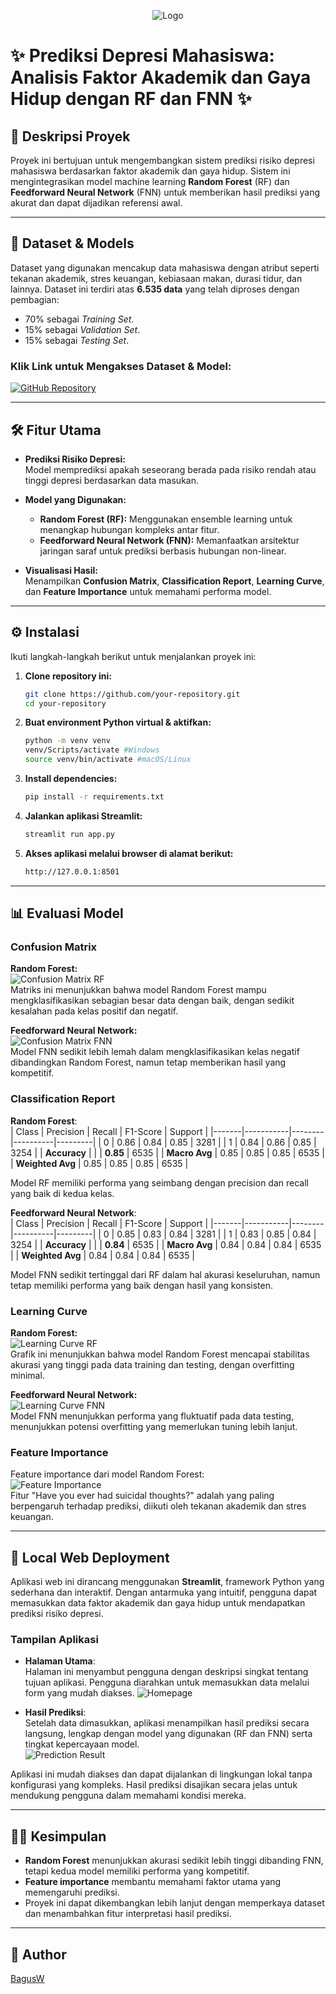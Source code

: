 <p align="center">
  <img src="https://via.placeholder.com/600x200?text=Prediksi+Depresi+Mahasiswa" alt="Logo" />
</p>

# ✨ Prediksi Depresi Mahasiswa: Analisis Faktor Akademik dan Gaya Hidup dengan RF dan FNN ✨

## 📖 Deskripsi Proyek  
Proyek ini bertujuan untuk mengembangkan sistem prediksi risiko depresi mahasiswa berdasarkan faktor akademik dan gaya hidup. Sistem ini mengintegrasikan model machine learning **Random Forest** (RF) dan **Feedforward Neural Network** (FNN) untuk memberikan hasil prediksi yang akurat dan dapat dijadikan referensi awal.  

---

## 📂 Dataset & Models  
Dataset yang digunakan mencakup data mahasiswa dengan atribut seperti tekanan akademik, stres keuangan, kebiasaan makan, durasi tidur, dan lainnya. Dataset ini terdiri atas **6.535 data** yang telah diproses dengan pembagian:  
- 70% sebagai *Training Set*.  
- 15% sebagai *Validation Set*.  
- 15% sebagai *Testing Set*.  

### Klik Link untuk Mengakses Dataset & Model:
[![GitHub Repository](https://img.shields.io/badge/GitHub-Repository-181717?style=for-the-badge&logo=github&logoColor=white)](https://github.com/your-repository)

---

## 🛠️ Fitur Utama  
- **Prediksi Risiko Depresi:**  
  Model memprediksi apakah seseorang berada pada risiko rendah atau tinggi depresi berdasarkan data masukan.  

- **Model yang Digunakan:**  
  - **Random Forest (RF):** Menggunakan ensemble learning untuk menangkap hubungan kompleks antar fitur.  
  - **Feedforward Neural Network (FNN):** Memanfaatkan arsitektur jaringan saraf untuk prediksi berbasis hubungan non-linear.  

- **Visualisasi Hasil:**  
  Menampilkan **Confusion Matrix**, **Classification Report**, **Learning Curve**, dan **Feature Importance** untuk memahami performa model.

---

## ⚙️ Instalasi  
Ikuti langkah-langkah berikut untuk menjalankan proyek ini:  

1. **Clone repository ini:**  
   ```bash
   git clone https://github.com/your-repository.git
   cd your-repository
   ```

2. **Buat environment Python virtual & aktifkan:**  
   ```bash
   python -m venv venv
   venv/Scripts/activate #Windows
   source venv/bin/activate #macOS/Linux
   ```

3. **Install dependencies:**  
   ```bash
   pip install -r requirements.txt  
   ```

4. **Jalankan aplikasi Streamlit:**  
   ```bash
   streamlit run app.py  
   ```

5. **Akses aplikasi melalui browser di alamat berikut:**  
   ```bash
   http://127.0.0.1:8501   
   ```

---

## 📊 Evaluasi Model  

### Confusion Matrix  
**Random Forest:**  
![Confusion Matrix RF](path/to/rf_confusion_matrix.png)  
 Matriks ini menunjukkan bahwa model Random Forest mampu mengklasifikasikan sebagian besar data dengan baik, dengan sedikit kesalahan pada kelas positif dan negatif.

**Feedforward Neural Network:**  
![Confusion Matrix FNN](path/to/fnn_confusion_matrix.png)  
 Model FNN sedikit lebih lemah dalam mengklasifikasikan kelas negatif dibandingkan Random Forest, namun tetap memberikan hasil yang kompetitif.

### Classification Report  

**Random Forest**:  
| Class | Precision | Recall | F1-Score | Support |
|-------|-----------|--------|----------|---------|
| 0     | 0.86      | 0.84   | 0.85     | 3281    |
| 1     | 0.84      | 0.86   | 0.85     | 3254    |
| **Accuracy**       |         |         | **0.85**     | 6535    |
| **Macro Avg**      | 0.85    | 0.85    | 0.85     | 6535    |
| **Weighted Avg**   | 0.85    | 0.85    | 0.85     | 6535    |

 Model RF memiliki performa yang seimbang dengan precision dan recall yang baik di kedua kelas.

**Feedforward Neural Network**:  
| Class | Precision | Recall | F1-Score | Support |
|-------|-----------|--------|----------|---------|
| 0     | 0.85      | 0.83   | 0.84     | 3281    |
| 1     | 0.83      | 0.85   | 0.84     | 3254    |
| **Accuracy**       |         |         | **0.84**     | 6535    |
| **Macro Avg**      | 0.84    | 0.84    | 0.84     | 6535    |
| **Weighted Avg**   | 0.84    | 0.84    | 0.84     | 6535    |

 Model FNN sedikit tertinggal dari RF dalam hal akurasi keseluruhan, namun tetap memiliki performa yang baik dengan hasil yang konsisten.

### Learning Curve  
**Random Forest:**  
![Learning Curve RF](path/to/rf_learning_curve.png)  
 Grafik ini menunjukkan bahwa model Random Forest mencapai stabilitas akurasi yang tinggi pada data training dan testing, dengan overfitting minimal.

**Feedforward Neural Network:**  
![Learning Curve FNN](path/to/fnn_learning_curve.png)  
 Model FNN menunjukkan performa yang fluktuatif pada data testing, menunjukkan potensi overfitting yang memerlukan tuning lebih lanjut.

### Feature Importance  
Feature importance dari model Random Forest:  
![Feature Importance](path/to/feature_importance.png)  
 Fitur "Have you ever had suicidal thoughts?" adalah yang paling berpengaruh terhadap prediksi, diikuti oleh tekanan akademik dan stres keuangan.

---

## 🔐 Local Web Deployment  

Aplikasi web ini dirancang menggunakan **Streamlit**, framework Python yang sederhana dan interaktif. Dengan antarmuka yang intuitif, pengguna dapat memasukkan data faktor akademik dan gaya hidup untuk mendapatkan prediksi risiko depresi.

### Tampilan Aplikasi  
- **Halaman Utama**:  
  Halaman ini menyambut pengguna dengan deskripsi singkat tentang tujuan aplikasi. Pengguna diarahkan untuk memasukkan data melalui form yang mudah diakses.
  ![Homepage](path/to/homepage.png)  

- **Hasil Prediksi**:  
  Setelah data dimasukkan, aplikasi menampilkan hasil prediksi secara langsung, lengkap dengan model yang digunakan (RF dan FNN) serta tingkat kepercayaan model.  
  ![Prediction Result](path/to/prediction_result.png)  

Aplikasi ini mudah diakses dan dapat dijalankan di lingkungan lokal tanpa konfigurasi yang kompleks. Hasil prediksi disajikan secara jelas untuk mendukung pengguna dalam memahami kondisi mereka.

---

## 🕵️‍♂️ Kesimpulan  
- **Random Forest** menunjukkan akurasi sedikit lebih tinggi dibanding FNN, tetapi kedua model memiliki performa yang kompetitif.  
- **Feature importance** membantu memahami faktor utama yang memengaruhi prediksi.  
- Proyek ini dapat dikembangkan lebih lanjut dengan memperkaya dataset dan menambahkan fitur interpretasi hasil prediksi.  

---

## 📧 Author  
[BagusW](https://github.com/your-profile)  

